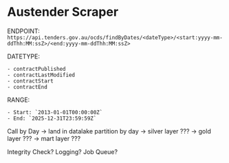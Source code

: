 # Austender Scraper

ENDPOINT: `https://api.tenders.gov.au/ocds/findByDates/<dateType>/<start:yyyy-mm-ddThh:MM:ssZ>/<end:yyyy-mm-ddThh:MM:ssZ>`

DATETYPE:

    - contractPublished
    - contractLastModified
    - contractStart
    - contractEnd

RANGE:

    - Start: `2013-01-01T00:00:00Z`
    - End: `2025-12-31T23:59:59Z`

Call by Day
-> land in datalake partition by day
-> silver layer ???
-> gold layer ???
-> mart layer ???

Integrity Check?
Logging?
Job Queue?
